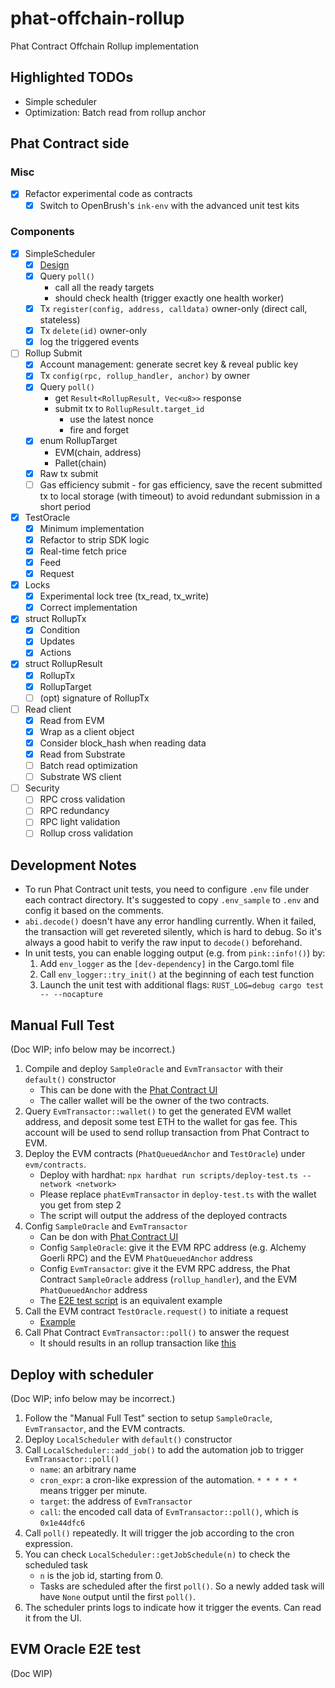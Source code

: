 # phat-offchain-rollup
Phat Contract Offchain Rollup implementation

## Highlighted TODOs

- Simple scheduler
- Optimization: Batch read from rollup anchor

## Phat Contract side

### Misc

- [x] Refactor experimental code as contracts
    - [x] Switch to OpenBrush's `ink-env` with the advanced unit test kits

### Components

- [x] SimpleScheduler
    - [x] [Design](https://hackmd.io/vl7oVbUlQmW8a_rcxhk9JQ)
    - [x] Query `poll()`
        - call all the ready targets
        - should check health (trigger exactly one health worker)
    - [x] Tx `register(config, address, calldata)` owner-only (direct call, stateless)
    - [x] Tx `delete(id)` owner-only
    - [x] log the triggered events
- [ ] Rollup Submit
    - [x] Account management: generate secret key & reveal public key
    - [x] Tx `config(rpc, rollup_handler, anchor)` by owner
    - [x] Query `poll()`
        - get `Result<RollupResult, Vec<u8>>` response
        - submit tx to `RollupResult.target_id`
            - use the latest nonce
            - fire and forget
    - [x] enum RollupTarget
        - EVM(chain, address)
        - Pallet(chain)
    - [x] Raw tx submit
    - [ ] Gas efficiency submit
            - for gas efficiency, save the recent submitted tx to local storage (with timeout) to avoid redundant submission in a short period
- [x] TestOracle
    - [x] Minimum implementation
    - [x] Refactor to strip SDK logic
    - [x] Real-time fetch price
    - [x] Feed
    - [x] Request
- [x] Locks
    - [x] Experimental lock tree (tx_read, tx_write)
    - [x] Correct implementation
- [x] struct RollupTx
    - [x] Condition
    - [x] Updates
    - [x] Actions
- [x] struct RollupResult
    - [x] RollupTx
    - [x] RollupTarget
    - [ ] (opt) signature of RollupTx
- [ ] Read client
    - [x] Read from EVM
    - [x] Wrap as a client object
    - [x] Consider block_hash when reading data
    - [x] Read from Substrate
    - [ ] Batch read optimization
    - [ ] Substrate WS client
- [ ] Security
    - [ ] RPC cross validation
    - [ ] RPC redundancy
    - [ ] RPC light validation
    - [ ] Rollup cross validation

## Development Notes

- To run Phat Contract unit tests, you need to configure `.env` file under each contract directory. It's suggested to copy `.env_sample` to `.env` and config it based on the comments.
- `abi.decode()` doesn't have any error handling currently. When it failed, the transaction will get revereted silently, which is hard to debug. So it's always a good habit to verify the raw input to `decode()` beforehand.
- In unit tests, you can enable logging output (e.g. from `pink::info!()`) by:
    1. Add `env_logger` as the `[dev-dependency]` in the Cargo.toml file
    2. Call `env_logger::try_init()` at the beginning of each test function
    3. Launch the unit test with additional flags: `RUST_LOG=debug cargo test -- --nocapture`

## Manual Full Test

(Doc WIP; info below may be incorrect.)

1. Compile and deploy `SampleOracle` and `EvmTransactor` with their `default()` constructor
    - This can be done with the [Phat Contract UI](https://phat.phala.network)
    - The caller wallet will be the owner of the two contracts.
2. Query `EvmTransactor::wallet()` to get the generated EVM wallet address, and deposit some test ETH to the wallet for gas fee. This account will be used to send rollup transaction from Phat Contract to EVM.
3. Deploy the EVM contracts (`PhatQueuedAnchor` and `TestOracle`) under `evm/contracts`.
    - Deploy with hardhat: `npx hardhat run scripts/deploy-test.ts --network <network>`
    - Please replace `phatEvmTransactor` in `deploy-test.ts` with the wallet you get from step 2
    - The script will output the address of the deployed contracts
4. Config `SampleOracle` and `EvmTransactor`
    - Can be don with [Phat Contract UI](https://phat.phala.network)
    - Config `SampleOracle`: give it the EVM RPC address (e.g. Alchemy Goerli RPC) and the EVM `PhatQueuedAnchor` address
    - Config `EvmTransactor`: give it the EVM RPC address, the Phat Contract `SampleOracle` address (`rollup_handler`), and the EVM `PhatQueuedAnchor` address
    - The [E2E test script](./phat/tests/e2e.test.ts) is an equivalent example
4. Call the EVM contract `TestOracle.request()` to initiate a request
    - [Example](https://goerli.etherscan.io/tx/0x2bd59af64763c8a330698709b34bd8ce70f4a7ce9c5505f855978080a8fa9597)
5. Call Phat Contract `EvmTransactor::poll()` to answer the request
    - It should results in an rollup transaction like [this](https://goerli.etherscan.io/tx/0x888a84c2964b9eac7923f9daa59446e12a9d93414fe63a964004de515bab9f02)

## Deploy with scheduler

(Doc WIP; info below may be incorrect.)

1. Follow the "Manual Full Test" section to setup `SampleOracle`, `EvmTransactor`, and the EVM contracts.
2. Deploy `LocalScheduler` with `default()` constructor
3. Call `LocalScheduler::add_job()` to add the automation job to trigger `EvmTransactor::poll()`
    - `name`: an arbitrary name
    - `cron_expr`: a cron-like expression of the automation. `* * * * *` means trigger per minute.
    - `target`: the address of `EvmTransactor`
    - `call`: the encoded call data of `EvmTransactor::poll()`, which is `0x1e44dfc6`
4. Call `poll()` repeatedly. It will trigger the job according to the cron expression.
5. You can check `LocalScheduler::getJobSchedule(n)` to check the scheduled task
    - `n` is the job id, starting from 0.
    - Tasks are scheduled after the first `poll()`. So a newly added task will have `None` output until the first `poll()`.
6. The scheduler prints logs to indicate how it trigger the events. Can read it from the UI.

## EVM Oracle E2E test

(Doc WIP)
